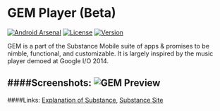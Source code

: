 # GEM Player (Beta)

[![Android Arsenal](https://img.shields.io/badge/Android%20Arsenal-GEM%20Player-brightgreen.svg?style=flat)](http://android-arsenal.com/details/3/2679)
[![License](https://img.shields.io/badge/license-GPLv3-blue.svg)](https://github.com/SubstanceMobile/GEM/blob/stable/LICENSE.md)
[![Version](https://img.shields.io/badge/stable-0.2.3-orange.svg)](https://github.com/Substance-Project/GEM/releases)

GEM is a part of the Substance Mobile suite of apps & promises to be nimble, functional, and customizable.
It is largely inspired by the music player demoed at Google I/O 2014.

####Screenshots:
![GEM Preview](http://i.imgur.com/d25pxdS.png)
---

####Links:
[Explanation of Substance](https://github.com/Substance-Project/GEM/wiki/Substance-Open-Source), [Substance Site](https://substanceproject.net)
